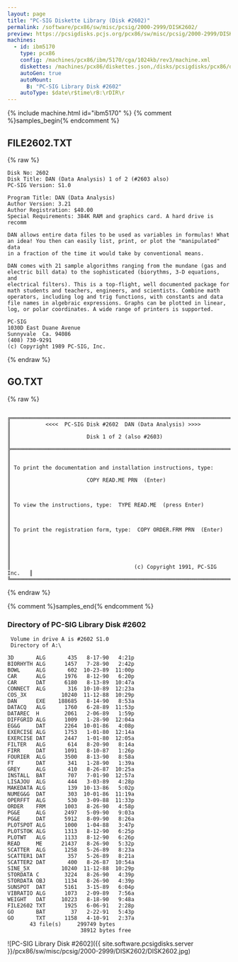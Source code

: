 ```yaml
---
layout: page
title: "PC-SIG Diskette Library (Disk #2602)"
permalink: /software/pcx86/sw/misc/pcsig/2000-2999/DISK2602/
preview: https://pcsigdisks.pcjs.org/pcx86/sw/misc/pcsig/2000-2999/DISK2602/DISK2602.jpg
machines:
  - id: ibm5170
    type: pcx86
    config: /machines/pcx86/ibm/5170/cga/1024kb/rev3/machine.xml
    diskettes: /machines/pcx86/diskettes.json,/disks/pcsigdisks/pcx86/diskettes.json
    autoGen: true
    autoMount:
      B: "PC-SIG Library Disk #2602"
    autoType: $date\r$time\rB:\rDIR\r
---
```


{% include machine.html id="ibm5170" %}
{% comment %}samples_begin{% endcomment %}

## FILE2602.TXT

{% raw %}
```
Disk No: 2602                                                           
Disk Title: DAN (Data Analysis) 1 of 2 (#2603 also)                     
PC-SIG Version: S1.0                                                    
                                                                        
Program Title: DAN (Data Analysis)                                      
Author Version: 3.21                                                    
Author Registration: $40.00                                             
Special Requirements: 384K RAM and graphics card. A hard drive is recomm
                                                                        
DAN allows entire data files to be used as variables in formulas! What  
an idea! You then can easily list, print, or plot the "manipulated" data
in a fraction of the time it would take by conventional means.          
                                                                        
DAN comes with 21 sample algorithms ranging from the mundane (gas and   
electric bill data) to the sophisticated (biorythms, 3-D equations, and 
electrical filters). This is a top-flight, well documented package for  
math students and teachers, engineers, and scientists. Combine math     
operators, including log and trig functions, with constants and data    
file names in algebraic expressions. Graphs can be plotted in linear,   
log, or polar coordinates. A wide range of printers is supported.       
                                                                        
PC-SIG                                                                  
1030D East Duane Avenue                                                 
Sunnyvale  Ca. 94086                                                    
(408) 730-9291                                                          
(c) Copyright 1989 PC-SIG, Inc.                                         
```
{% endraw %}

## GO.TXT

{% raw %}
```

╔═════════════════════════════════════════════════════════════════════════╗
║           <<<<  PC-SIG Disk #2602  DAN (Data Analysis) >>>>             ║
║                        Disk 1 of 2 (also #2603)                         ║
╠═════════════════════════════════════════════════════════════════════════╣
║                                                                         ║
║ To print the documentation and installation instructions, type:         ║
║                        COPY READ.ME PRN  (Enter)                        ║
║                                                                         ║
║ To view the instructions, type:  TYPE READ.ME  (press Enter)            ║
║                                                                         ║
║ To print the registration form, type:  COPY ORDER.FRM PRN  (Enter)      ║
║                                                                         ║
║                                                                         ║
║                                       (c) Copyright 1991, PC-SIG Inc.   ║
╚═════════════════════════════════════════════════════════════════════════╝
```
{% endraw %}

{% comment %}samples_end{% endcomment %}

### Directory of PC-SIG Library Disk #2602

     Volume in drive A is #2602 S1.0
     Directory of A:\

    3D       ALG       435   8-17-90   4:21p
    BIORHYTH ALG      1457   7-28-90   2:42p
    BOWL     ALG       602  10-23-89  11:00p
    CAR      ALG      1976   8-12-90   6:20p
    CAR      DAT      6180   8-13-89  10:47a
    CONNECT  ALG       316  10-10-89  12:23a
    COS_3X           10240  11-12-88  10:29p
    DAN      EXE    188685   8-14-90   8:53a
    DATACQ   ALG      1760   6-28-89  11:53p
    DATAREC  H        2061   2-06-89   1:59p
    DIFFGRID ALG      1009   1-28-90  12:04a
    EG&G     DAT      2264  10-01-86   4:08p
    EXERCISE ALG      1753   1-01-80  12:14a
    EXERCISE DAT      2447   1-01-80  12:05a
    FILTER   ALG       614   8-20-90   8:14a
    FIRR     DAT      1091   8-10-87   1:26p
    FOURIER  ALG      3500   8-13-90   8:58a
    FT       DAT       341   1-28-90   1:39a
    GREY     ALG       410   8-26-87  10:25a
    INSTALL  BAT       707   7-01-90  12:57a
    LISAJOU  ALG       444   3-03-89   4:28p
    MAKEDATA ALG       139  10-13-86   5:02p
    NUMEG&G  DAT       303  10-01-86  11:19a
    OPERFFT  ALG       530   3-09-88  11:33p
    ORDER    FRM      1003   8-26-90   4:58p
    PG&E     ALG      2497   5-09-90   9:03a
    PG&E     DAT      5912   8-09-90   8:26a
    PLOTSPOT ALG      1000   1-04-88   3:47p
    PLOTSTOK ALG      1313   8-12-90   6:25p
    PLOTWT   ALG      1133   8-12-90   6:26p
    READ     ME      21437   8-26-90   5:32p
    SCATTER  ALG      1258   5-26-89   8:23a
    SCATTER1 DAT       357   5-26-89   8:21a
    SCATTER2 DAT       400   8-26-87  10:54a
    SINE_5X          10240  11-12-88  10:29p
    STORDATA C        3224   8-26-90   4:39p
    STORDATA OBJ      1134   8-26-90   4:39p
    SUNSPOT  DAT      5161   3-15-89   6:04p
    VIBRATIO ALG      1073   2-09-89   7:56a
    WEIGHT   DAT     10223   8-18-90   9:48a
    FILE2602 TXT      1925   6-06-91   2:28p
    GO       BAT        37   2-22-91   5:43p
    GO       TXT      1158   4-10-91   2:37a
           43 file(s)     299749 bytes
                           38912 bytes free

![PC-SIG Library Disk #2602]({{ site.software.pcsigdisks.server }}/pcx86/sw/misc/pcsig/2000-2999/DISK2602/DISK2602.jpg)
